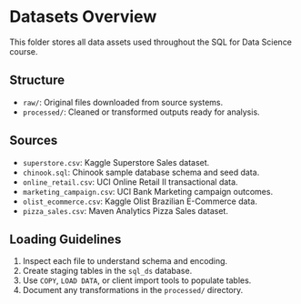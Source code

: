 # Datasets Overview

This folder stores all data assets used throughout the SQL for Data Science course.

## Structure
- `raw/`: Original files downloaded from source systems.
- `processed/`: Cleaned or transformed outputs ready for analysis.

## Sources
- `superstore.csv`: Kaggle Superstore Sales dataset.
- `chinook.sql`: Chinook sample database schema and seed data.
- `online_retail.csv`: UCI Online Retail II transactional data.
- `marketing_campaign.csv`: UCI Bank Marketing campaign outcomes.
- `olist_ecommerce.csv`: Kaggle Olist Brazilian E-Commerce data.
- `pizza_sales.csv`: Maven Analytics Pizza Sales dataset.

## Loading Guidelines
1. Inspect each file to understand schema and encoding.
2. Create staging tables in the `sql_ds` database.
3. Use `COPY`, `LOAD DATA`, or client import tools to populate tables.
4. Document any transformations in the `processed/` directory.
